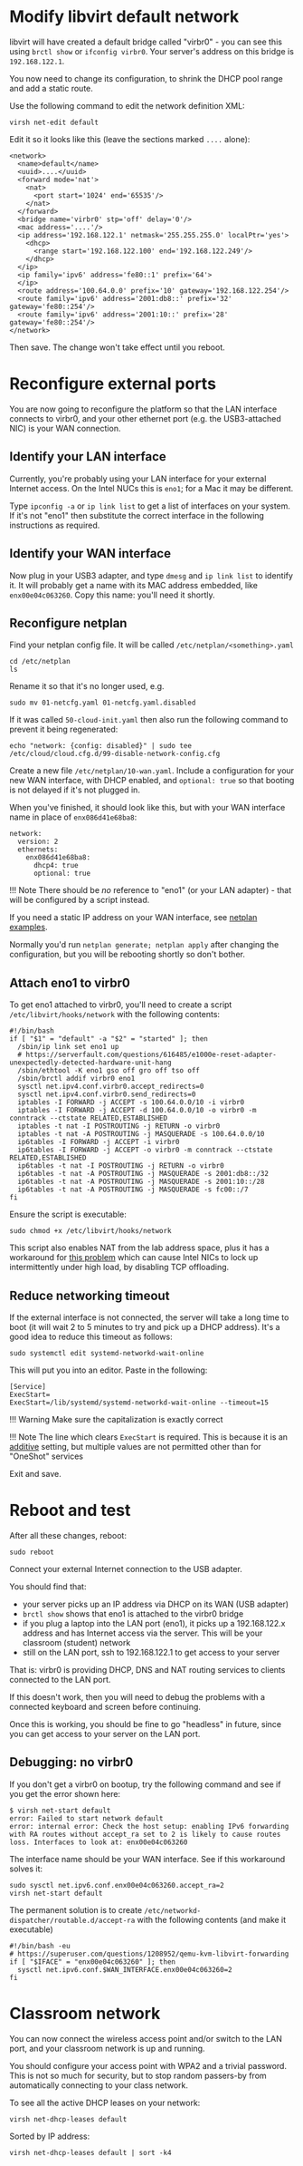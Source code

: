 # Modify libvirt default network

libvirt will have created a default bridge called "virbr0" - you can see
this using `brctl show` or `ifconfig virbr0`.  Your server's address on this
bridge is `192.168.122.1`.

You now need to change its configuration, to shrink the DHCP pool range and
add a static route.

Use the following command to edit the network definition XML:

```
virsh net-edit default
```

Edit it so it looks like this (leave the sections marked `....` alone):

```
<network>
  <name>default</name>
  <uuid>....</uuid>
  <forward mode='nat'>
    <nat>
      <port start='1024' end='65535'/>
    </nat>
  </forward>
  <bridge name='virbr0' stp='off' delay='0'/>
  <mac address='....'/>
  <ip address='192.168.122.1' netmask='255.255.255.0' localPtr='yes'>
    <dhcp>
      <range start='192.168.122.100' end='192.168.122.249'/>
    </dhcp>
  </ip>
  <ip family='ipv6' address='fe80::1' prefix='64'>
  </ip>
  <route address='100.64.0.0' prefix='10' gateway='192.168.122.254'/>
  <route family='ipv6' address='2001:db8::' prefix='32' gateway='fe80::254'/>
  <route family='ipv6' address='2001:10::' prefix='28' gateway='fe80::254'/>
</network>
```

Then save.  The change won't take effect until you reboot.

# Reconfigure external ports

You are now going to reconfigure the platform so that the LAN interface
connects to virbr0, and your other ethernet port (e.g. the USB3-attached
NIC) is your WAN connection.

## Identify your LAN interface

Currently, you're probably using your LAN interface for your external
Internet access.  On the Intel NUCs this is `eno1`; for a Mac it may be
different.

Type `ipconfig -a` or `ip link list` to get a list of interfaces on your
system.  If it's not "eno1" then substitute the correct interface in the
following instructions as required.

## Identify your WAN interface

Now plug in your USB3 adapter, and type `dmesg` and `ip link list` to
identify it.  It will probably get a name with its MAC address embedded,
like `enx00e04c063260`.  Copy this name: you'll need it shortly.

## Reconfigure netplan

Find your netplan config file.  It will be called
`/etc/netplan/<something>.yaml`

```
cd /etc/netplan
ls
```

Rename it so that it's no longer used, e.g.

```
sudo mv 01-netcfg.yaml 01-netcfg.yaml.disabled
```

If it was called `50-cloud-init.yaml` then also run the following command
to prevent it being regenerated:

```
echo "network: {config: disabled}" | sudo tee /etc/cloud/cloud.cfg.d/99-disable-network-config.cfg
```

Create a new file `/etc/netplan/10-wan.yaml`.  Include a configuration for
your new WAN interface, with DHCP enabled, and `optional: true` so that
booting is not delayed if it's not plugged in.

When you've finished, it should look like this, but with your WAN
interface name in place of `enx086d41e68ba8`:

```
network:
  version: 2
  ethernets:
    enx086d41e68ba8:
      dhcp4: true
      optional: true
```

!!! Note
    There should be *no* reference to "eno1" (or your LAN adapter) - that
    will be configured by a script instead.

If you need a static IP address on your WAN interface, see
[netplan examples](https://netplan.io/examples).

Normally you'd run `netplan generate; netplan apply` after changing the
configuration, but you will be rebooting shortly so don't bother.

## Attach eno1 to virbr0

To get eno1 attached to virbr0, you'll need to create a script
`/etc/libvirt/hooks/network` with the following contents:

```
#!/bin/bash
if [ "$1" = "default" -a "$2" = "started" ]; then
  /sbin/ip link set eno1 up
  # https://serverfault.com/questions/616485/e1000e-reset-adapter-unexpectedly-detected-hardware-unit-hang
  /sbin/ethtool -K eno1 gso off gro off tso off
  /sbin/brctl addif virbr0 eno1
  sysctl net.ipv4.conf.virbr0.accept_redirects=0
  sysctl net.ipv4.conf.virbr0.send_redirects=0
  iptables -I FORWARD -j ACCEPT -s 100.64.0.0/10 -i virbr0
  iptables -I FORWARD -j ACCEPT -d 100.64.0.0/10 -o virbr0 -m conntrack --ctstate RELATED,ESTABLISHED
  iptables -t nat -I POSTROUTING -j RETURN -o virbr0
  iptables -t nat -A POSTROUTING -j MASQUERADE -s 100.64.0.0/10
  ip6tables -I FORWARD -j ACCEPT -i virbr0
  ip6tables -I FORWARD -j ACCEPT -o virbr0 -m conntrack --ctstate RELATED,ESTABLISHED
  ip6tables -t nat -I POSTROUTING -j RETURN -o virbr0
  ip6tables -t nat -A POSTROUTING -j MASQUERADE -s 2001:db8::/32
  ip6tables -t nat -A POSTROUTING -j MASQUERADE -s 2001:10::/28
  ip6tables -t nat -A POSTROUTING -j MASQUERADE -s fc00::/7
fi
```

Ensure the script is executable:

```
sudo chmod +x /etc/libvirt/hooks/network
```

This script also enables NAT from the lab address space, plus it has a
workaround for [this problem](https://serverfault.com/questions/616485/e1000e-reset-adapter-unexpectedly-detected-hardware-unit-hang)
which can cause Intel NICs to lock up intermittently under high load, by
disabling TCP offloading.

## Reduce networking timeout

If the external interface is not connected, the server will take a long time
to boot (it will wait 2 to 5 minutes to try and pick up a DHCP address).
It's a good idea to reduce this timeout as follows:

```
sudo systemctl edit systemd-networkd-wait-online
```

This will put you into an editor.  Paste in the following:

```
[Service]
ExecStart=
ExecStart=/lib/systemd/systemd-networkd-wait-online --timeout=15
```

!!! Warning
    Make sure the capitalization is exactly correct

!!! Note
    The line which clears `ExecStart` is required.  This is because it is an
    [additive](https://askubuntu.com/questions/659267/how-do-i-override-or-configure-systemd-services)
    setting, but multiple values are not permitted other than for
    "OneShot" services

Exit and save.

<!--
For [older systems](https://unix.stackexchange.com/questions/186162/how-to-change-timeout-in-systemctl)
using "ifupdown" (e.g. Ubuntu 16.04) there's a different file:

```
sudo systemctl edit networking
```

and in the editor, write:

```
[Service]
TimeoutStartSec=15
```
-->

# Reboot and test

After all these changes, reboot:

```
sudo reboot
```

Connect your external Internet connection to the USB adapter.

You should find that:

- your server picks up an IP address via DHCP on its WAN (USB adapter)
- `brctl show` shows that eno1 is attached to the virbr0 bridge
- if you plug a laptop into the LAN port (eno1), it picks up a 192.168.122.x
  address and has Internet access via the server.  This will be your
  classroom (student) network
- still on the LAN port, ssh to 192.168.122.1 to get access to your server

That is: virbr0 is providing DHCP, DNS and NAT routing services to clients
connected to the LAN port.

If this doesn't work, then you will need to debug the problems with a
connected keyboard and screen before continuing.

Once this is working, you should be fine to go "headless" in future, since
you can get access to your server on the LAN port.

## Debugging: no virbr0

If you don't get a virbr0 on bootup, try the following command and see if
you get the error shown here:

```
$ virsh net-start default
error: Failed to start network default
error: internal error: Check the host setup: enabling IPv6 forwarding with RA routes without accept_ra set to 2 is likely to cause routes loss. Interfaces to look at: enx00e04c063260
```

The interface name should be your WAN interface.  See if this workaround
solves it:

```
sudo sysctl net.ipv6.conf.enx00e04c063260.accept_ra=2
virsh net-start default
```

The permanent solution is to create
`/etc/networkd-dispatcher/routable.d/accept-ra` with the following contents
(and make it executable)

```
#!/bin/bash -eu
# https://superuser.com/questions/1208952/qemu-kvm-libvirt-forwarding
if [ "$IFACE" = "enx00e04c063260" ]; then
  sysctl net.ipv6.conf.$WAN_INTERFACE.enx00e04c063260=2
fi
```

# Classroom network

You can now connect the wireless access point and/or switch to the LAN port,
and your classroom network is up and running.

You should configure your access point with WPA2 and a trivial password. 
This is not so much for security, but to stop random passers-by from
automatically connecting to your class network.

To see all the active DHCP leases on your network:

```
virsh net-dhcp-leases default
```

Sorted by IP address:

```
virsh net-dhcp-leases default | sort -k4
```
